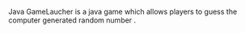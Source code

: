 Java GameLaucher is a java game which allows players to guess the computer generated random number .
